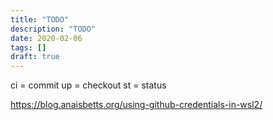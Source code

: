 ```yaml
---
title: "TODO"
description: "TODO"
date: 2020-02-06
tags: []
draft: true
---
```


ci = commit
up = checkout
st = status

https://blog.anaisbetts.org/using-github-credentials-in-wsl2/
